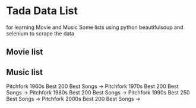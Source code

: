 # Tada Data List
for learning
Movie and Music
Some lists using python 
beautifulsoup and selenium to scrape the data
## Movie list

## Music list
Pitchfork 1960s Best 200 Best Songs ->
Pitchfork 1970s Best 200 Best Songs ->
Pitchfork 1980s Best 200 Best Songs ->
Pitchfork 1990s Best 250 Best Songs ->
Pitchfork 2000s Best 200 Best Songs ->
